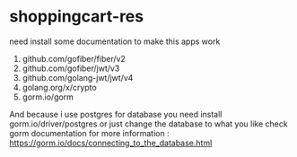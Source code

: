 # shoppingcart-res
need install some documentation to make this apps work
1. github.com/gofiber/fiber/v2
2. github.com/gofiber/jwt/v3
3. github.com/golang-jwt/jwt/v4
4. golang.org/x/crypto
5. gorm.io/gorm

And because i use postgres for database you need install gorm.io/driver/postgres or just change the database to what you like
check gorm documentation for more information : https://gorm.io/docs/connecting_to_the_database.html
